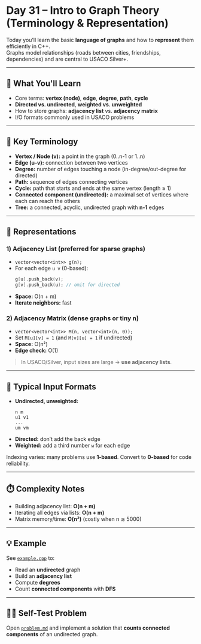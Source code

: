 # Day 31 – Intro to Graph Theory (Terminology & Representation)

Today you’ll learn the basic **language of graphs** and how to **represent** them efficiently in C++.  
Graphs model relationships (roads between cities, friendships, dependencies) and are central to USACO Silver+.

---

## 📌 What You'll Learn

- Core terms: **vertex (node)**, **edge**, **degree**, **path**, **cycle**
- **Directed vs. undirected**, **weighted vs. unweighted**
- How to store graphs: **adjacency list** vs. **adjacency matrix**
- I/O formats commonly used in USACO problems

---

## 🧠 Key Terminology

- **Vertex / Node (v):** a point in the graph (0..n-1 or 1..n)
- **Edge (u–v):** connection between two vertices
- **Degree:** number of edges touching a node (in-degree/out-degree for directed)
- **Path:** sequence of edges connecting vertices
- **Cycle:** path that starts and ends at the same vertex (length ≥ 1)
- **Connected component (undirected):** a maximal set of vertices where each can reach the others
- **Tree:** a connected, acyclic, undirected graph with **n-1** edges

---

## 🧰 Representations

### 1) Adjacency List (preferred for sparse graphs)
- `vector<vector<int>> g(n);`
- For each edge `u v` (0-based):  
  ```cpp
  g[u].push_back(v);
  g[v].push_back(u); // omit for directed
  ```
- **Space:** O(n + m)  
- **Iterate neighbors:** fast

### 2) Adjacency Matrix (dense graphs or tiny n)
- `vector<vector<int>> M(n, vector<int>(n, 0));`
- Set `M[u][v] = 1` (and `M[v][u] = 1` if undirected)
- **Space:** O(n²)  
- **Edge check:** O(1)

> In USACO/Silver, input sizes are large → **use adjacency lists**.

---

## 🔢 Typical Input Formats

- **Undirected, unweighted:**
  ```
  n m
  u1 v1
  ...
  um vm
  ```
- **Directed:** don’t add the back edge
- **Weighted:** add a third number `w` for each edge

Indexing varies: many problems use **1-based**. Convert to **0-based** for code reliability.

---

## ⏱️ Complexity Notes

- Building adjacency list: **O(n + m)**
- Iterating all edges via lists: **O(n + m)**
- Matrix memory/time: **O(n²)** (costly when n ≳ 5000)

---

## 💡 Example

See [`example.cpp`](./example.cpp) to:
- Read an **undirected** graph
- Build an **adjacency list**
- Compute **degrees**
- Count **connected components** with **DFS**

---

## 🏋️‍♂️ Self-Test Problem

Open [`problem.md`](./problem.md) and implement a solution that **counts connected components** of an undirected graph.
